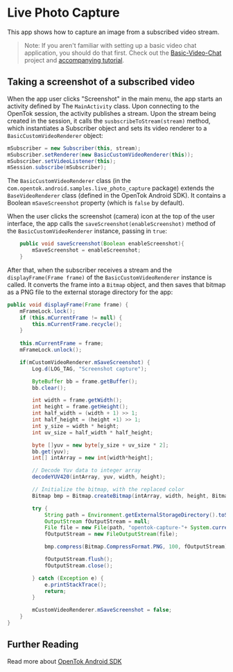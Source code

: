 # Live Photo Capture

This app shows how to capture an image from a subscribed video stream.

> Note: If you aren't familiar with setting up a basic video chat application, you should do that first. Check out the [Basic-Video-Chat](../Basic-Video-Chat) project and [accompanying tutorial](https://tokbox.com/developer/tutorials/android/basic-video-chat/).

## Taking a screenshot of a subscribed video

When the app user clicks "Screenshot" in the main menu, the app starts an activity
defined by The `MainActivity` class. Upon connecting to the OpenTok session, the
activity publishes a stream. Upon the stream being created in the session, it
calls the `susbscribeToStream(stream)` method, which instantiates a Subscriber object and
sets its video renderer to a `BasicCustomVideoRenderer` object:

```java
mSubscriber = new Subscriber(this, stream);
mSubscriber.setRenderer(new BasicCustomVideoRenderer(this));
mSubscriber.setVideoListener(this);
mSession.subscribe(mSubscriber);
```

The `BasicCustomVideoRenderer` class (in the c`om.opentok.android.samples.live_photo_capture` package) extends the
`BaseVideoRenderer` class (defined in the OpenTok Android SDK). It contains a Boolean
`mSaveScreenshot` property (which is `false` by default).

When the user clicks the screenshot (camera) icon at the top of the user interface, the app calls
the `saveScreenshot(enableScreenshot)` method of the `BasicCustomVideoRenderer` instance, passing in
`true`:

```java
    public void saveScreenshot(Boolean enableScreenshot){
        mSaveScreenshot = enableScreenshot;
    }
```

After that, when the subscriber receives a stream and the `displayFrame(Frame frame)` of the
`BasicCustomVideoRenderer` instance is called. It converts the frame into a `Bitmap` object, and then
saves that bitmap as a PNG file to the external storage directory for the app:

```java
public void displayFrame(Frame frame) {
    mFrameLock.lock();
    if (this.mCurrentFrame != null) {
        this.mCurrentFrame.recycle();
    }
    
    this.mCurrentFrame = frame;
    mFrameLock.unlock();

    if(mCustomVideoRenderer.mSaveScreenshot) {
        Log.d(LOG_TAG, "Screenshot capture");

        ByteBuffer bb = frame.getBuffer();
        bb.clear();

        int width = frame.getWidth();
        int height = frame.getHeight();
        int half_width = (width + 1) >> 1;
        int half_height = (height +1) >> 1;
        int y_size = width * height;
        int uv_size = half_width * half_height;

        byte []yuv = new byte[y_size + uv_size * 2];
        bb.get(yuv);
        int[] intArray = new int[width*height];

        // Decode Yuv data to integer array
        decodeYUV420(intArray, yuv, width, height);

        // Initialize the bitmap, with the replaced color
        Bitmap bmp = Bitmap.createBitmap(intArray, width, height, Bitmap.Config.ARGB_8888);

        try {
            String path = Environment.getExternalStorageDirectory().toString();
            OutputStream fOutputStream = null;
            File file = new File(path, "opentok-capture-"+ System.currentTimeMillis() +".png");
            fOutputStream = new FileOutputStream(file);

            bmp.compress(Bitmap.CompressFormat.PNG, 100, fOutputStream);

            fOutputStream.flush();
            fOutputStream.close();

        } catch (Exception e) {
            e.printStackTrace();
            return;
        }

        mCustomVideoRenderer.mSaveScreenshot = false;
    }
}
```

## Further Reading

Read more about [OpenTok Android SDK](https://tokbox.com/developer/sdks/android/)
